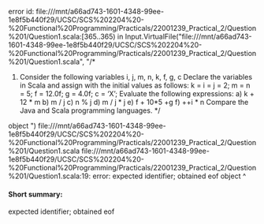 error id: file:///mnt/a66ad743-1601-4348-99ee-1e8f5b440f29/UCSC/SCS%202204%20-%20Functional%20Programming/Practicals/22001239_Practical_2/Question%201/Question1.scala:[365..365) in Input.VirtualFile("file:///mnt/a66ad743-1601-4348-99ee-1e8f5b440f29/UCSC/SCS%202204%20-%20Functional%20Programming/Practicals/22001239_Practical_2/Question%201/Question1.scala", "/* 
1. Consider the following variables
i, j, m, n, k, f, g, c
Declare the variables in Scala and assign with the initial values as
follows: k = i = j = 2;
m = n = 5;
f = 12.0f;
g = 4.0f;
c = ‘X’;
Evaluate the following expressions:
a) k + 12 * m
b) m / j
c) n % j
d) m / j * j
e) f + 10*5 +g
f) ++i * n
Compare the Java and Scala programming languages. */

object ")
file:///mnt/a66ad743-1601-4348-99ee-1e8f5b440f29/UCSC/SCS%202204%20-%20Functional%20Programming/Practicals/22001239_Practical_2/Question%201/Question1.scala
file:///mnt/a66ad743-1601-4348-99ee-1e8f5b440f29/UCSC/SCS%202204%20-%20Functional%20Programming/Practicals/22001239_Practical_2/Question%201/Question1.scala:19: error: expected identifier; obtained eof
object 
       ^
#### Short summary: 

expected identifier; obtained eof